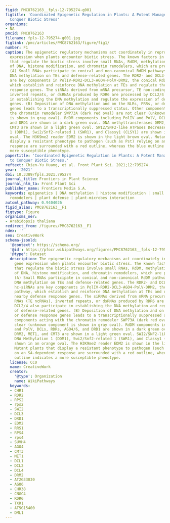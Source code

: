 ```yaml
---
figid: PMC8762163__fpls-12-795274-g001
figtitle: 'Coordinated Epigenetic Regulation in Plants: A Potent Managerial Tool to
  Conquer Biotic Stress'
organisms:
- NA
pmcid: PMC8762163
filename: fpls-12-795274-g001.jpg
figlink: /pmc/articles/PMC8762163/figure/fig1/
number: F1
caption: The epigenetic regulatory mechanisms act coordinately in reprogramming gene
  expression when plants encounter biotic stress. The known factors in Arabidopsis
  that regulate the biotic stress involve small RNAs, RdDM, methylation and demethylation
  of DNA, histone modification, and chromatin remodelers, which are present here.
  (A) Small RNAs participate in conical and non-canonical RdDM pathways to regulate
  DNA methylation on TEs and defense-related genes. The RDR2- and DCL3-dependent hc-siRNAs
  are key components in PolIV-RDR2-DCL3-AGO4-PolV-DRM2, the conical RdDM pathway,
  which establish and reinforce DNA methylation at TEs and regulate the nearby defense
  response genes. The siRNAs derived from mRNA precursor, TE non-coding RNAs (TE ncRNAs),
  inverted repeats, or dsRNAs produced by RDR6 are processed by DCL2/4 also participate
  in establishing the DNA methylation and regulate the expression of defense-related
  genes. (B) Deposition of DNA methylation and on the NLRs, PRRs, or defense response
  genes leads to a transcriptionally suppressed status. Other components acting with
  the chromatin remodeler SWP73A (dark red oval) are not clear (unknown component
  is shown in gray oval). RdDM components including PolIV and PolV, DCLs, RDRs, AGO4/6,
  and DRD1 are shown in a dark green oval. DNA methyltransferases DRM2, MET1, and
  CMT3 are shown in a light green oval. SWI2/SNF2-like ATPases Decreased DNA Methylation
  1 (DDM1), Swi2/Snf2-related 1 (SWR1), and Classy1 (CLSY1) are shown in an orange
  oval. The H3K9me2 reader EDM2 is shown in the light brown oval. Mutant plants that
  display a resistant phenotype to pathogen (such as Pst) relying on an SA-dependent
  response are surrounded with a red outline, whereas the blue outline indicates a
  more susceptible phenotype.
papertitle: 'Coordinated Epigenetic Regulation in Plants: A Potent Managerial Tool
  to Conquer Biotic Stress.'
reftext: Chien-Yu Huang, et al. Front Plant Sci. 2021;12:795274.
year: '2021'
doi: 10.3389/fpls.2021.795274
journal_title: Frontiers in Plant Science
journal_nlm_ta: Front Plant Sci
publisher_name: Frontiers Media S.A.
keywords: epigenetics | DNA methylation | histone modification | small RNAs | chromatin
  remodelers | plant defense | plant-microbes interaction
automl_pathway: 0.9404026
figid_alias: PMC8762163__F1
figtype: Figure
organisms_ner:
- Arabidopsis thaliana
redirect_from: /figures/PMC8762163__F1
ndex: ''
seo: CreativeWork
schema-jsonld:
  '@context': https://schema.org/
  '@id': https://pfocr.wikipathways.org/figures/PMC8762163__fpls-12-795274-g001.html
  '@type': Dataset
  description: The epigenetic regulatory mechanisms act coordinately in reprogramming
    gene expression when plants encounter biotic stress. The known factors in Arabidopsis
    that regulate the biotic stress involve small RNAs, RdDM, methylation and demethylation
    of DNA, histone modification, and chromatin remodelers, which are present here.
    (A) Small RNAs participate in conical and non-canonical RdDM pathways to regulate
    DNA methylation on TEs and defense-related genes. The RDR2- and DCL3-dependent
    hc-siRNAs are key components in PolIV-RDR2-DCL3-AGO4-PolV-DRM2, the conical RdDM
    pathway, which establish and reinforce DNA methylation at TEs and regulate the
    nearby defense response genes. The siRNAs derived from mRNA precursor, TE non-coding
    RNAs (TE ncRNAs), inverted repeats, or dsRNAs produced by RDR6 are processed by
    DCL2/4 also participate in establishing the DNA methylation and regulate the expression
    of defense-related genes. (B) Deposition of DNA methylation and on the NLRs, PRRs,
    or defense response genes leads to a transcriptionally suppressed status. Other
    components acting with the chromatin remodeler SWP73A (dark red oval) are not
    clear (unknown component is shown in gray oval). RdDM components including PolIV
    and PolV, DCLs, RDRs, AGO4/6, and DRD1 are shown in a dark green oval. DNA methyltransferases
    DRM2, MET1, and CMT3 are shown in a light green oval. SWI2/SNF2-like ATPases Decreased
    DNA Methylation 1 (DDM1), Swi2/Snf2-related 1 (SWR1), and Classy1 (CLSY1) are
    shown in an orange oval. The H3K9me2 reader EDM2 is shown in the light brown oval.
    Mutant plants that display a resistant phenotype to pathogen (such as Pst) relying
    on an SA-dependent response are surrounded with a red outline, whereas the blue
    outline indicates a more susceptible phenotype.
  license: CC0
  name: CreativeWork
  creator:
    '@type': Organization
    name: WikiPathways
  keywords:
  - CHR1
  - RDR2
  - RPS2
  - rps2
  - SWI2
  - DCL3
  - DRD1
  - EDM2
  - RRS1
  - RPS4
  - rps4
  - SUVH4
  - AGO4
  - CMT3
  - MET1
  - DCL1
  - DCL2
  - DCL4
  - DRM2
  - AT2G33830
  - AGO6
  - CHR38
  - CNGC4
  - RDR6
  - TXR1
  - AT5G15400
  - DML1
---
```


